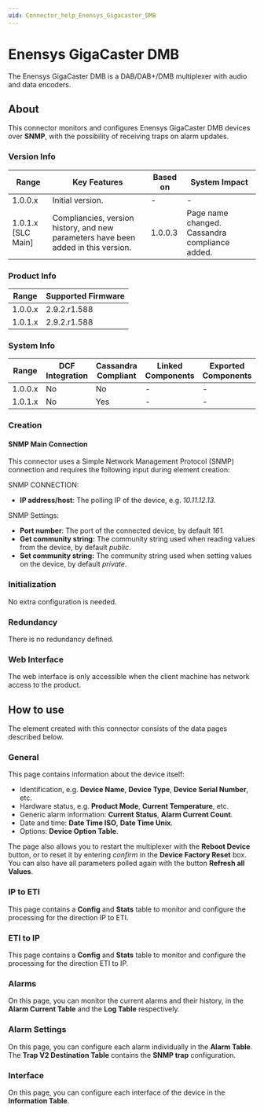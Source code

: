 ```yaml
---
uid: Connector_help_Enensys_Gigacaster_DMB
---
```


# Enensys GigaCaster DMB

The Enensys GigaCaster DMB is a DAB/DAB+/DMB multiplexer with audio and data encoders.

## About

This connector monitors and configures Enensys GigaCaster DMB devices over **SNMP**, with the possibility of receiving traps on alarm updates.

### Version Info

| **Range**            | **Key Features**                                                                   | **Based on** | **System Impact**                              |
|----------------------|------------------------------------------------------------------------------------|--------------|------------------------------------------------|
| 1.0.0.x              | Initial version.                                                                   | \-           | \-                                             |
| 1.0.1.x \[SLC Main\] | Compliancies, version history, and new parameters have been added in this version. | 1.0.0.3      | Page name changed. Cassandra compliance added. |

### Product Info

| Range     | Supported Firmware     |
|-----------|------------------------|
| 1.0.0.x   | 2.9.2.r1.588           |
| 1.0.1.x   | 2.9.2.r1.588           |

### System Info

| Range     | DCF Integration     | Cassandra Compliant     | Linked Components     | Exported Components     |
|-----------|---------------------|-------------------------|-----------------------|-------------------------|
| 1.0.0.x   | No                  | No                      | \-                    | \-                      |
| 1.0.1.x   | No                  | Yes                     | \-                    | \-                      |

### Creation

#### SNMP Main Connection

This connector uses a Simple Network Management Protocol (SNMP) connection and requires the following input during element creation:

SNMP CONNECTION:

- **IP address/host**: The polling IP of the device, e.g. *10.11.12.13.*

SNMP Settings:

- **Port number**: The port of the connected device, by default *161.*
- **Get community string:** The community string used when reading values from the device, by default *public*.
- **Set community string:** The community string used when setting values on the device, by default *private*.

### Initialization

No extra configuration is needed.

### Redundancy

There is no redundancy defined.

### Web Interface

The web interface is only accessible when the client machine has network access to the product.

## How to use

The element created with this connector consists of the data pages described below.

### General

This page contains information about the device itself:

- Identification, e.g. **Device Name**, **Device Type**, **Device Serial Number**, etc.
- Hardware status, e.g. **Product Mode**, **Current Temperature**, etc.
- Generic alarm information: **Current Status**, **Alarm Current Count**.
- Date and time: **Date Time ISO**, **Date Time Unix**.
- Options: **Device Option Table**.

The page also allows you to restart the multiplexer with the **Reboot Device** button, or to reset it by entering *confirm* in the **Device Factory Reset** box. You can also have all parameters polled again with the button **Refresh all Values**.

### IP to ETI

This page contains a **Config** and **Stats** table to monitor and configure the processing for the direction IP to ETI.

### ETI to IP

This page contains a **Config** and **Stats** table to monitor and configure the processing for the direction ETI to IP.

### Alarms

On this page, you can monitor the current alarms and their history, in the **Alarm Current Table** and the **Log Table** respectively.

### Alarm Settings

On this page, you can configure each alarm individually in the **Alarm Table**. The **Trap V2 Destination Table** contains the **SNMP trap** configuration.

### Interface

On this page, you can configure each interface of the device in the **Information Table**.
